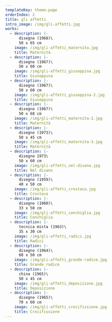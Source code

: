 ```yaml
---
templateKey: theme-page
orderIndex: 2
title: gli affetti
intro_image: /img/gli-affetti.jpg
works:
  - description: |-
      disegno (1968)\
      50 x 65 cm
    image: /img/gli-affetti_maternita.jpg
    title: Maternità
  - description: |-
      disegno (1967)\
      50 x 60 cm
    image: /img/gli-affetti_giuseppina.jpg
    title: Giuseppina
  - description: |-
      disegno (1967)\
      50 x 60 cm
    image: /img/gli-affetti_giuseppina-2.jpg
    title: Giuseppina
  - description: |-
      disegno (1967)\
      50 x 68 cm
    image: /img/gli-affetti_maternita-2.jpg
    title: Maternità
  - description: |-
      disegno (1973)\
      50 x 45 cm
    image: /img/gli-affetti_maternita-3.jpg
    title: Maternità
  - description: |-
      disegno 1973\
      50 x 60 cm
    image: /img/gli-affetti_nel-divano.jpg
    title: Nel divano
  - description: |-
      disegno (1959)\
      40 x 50 cm
    image: /img/gli-affetti_crostaco.jpg
    title: Crostaco
  - description: |-
      disegno (1960)\
      33 x 50 cm
    image: /img/gli-affetti_conchiglia.jpg
    title: Conchiglia
  - description: |-
      tecnica mista (1963)\
      35 x 30 cm
    image: /img/gli-affetti_radici.jpg
    title: Radici
  - description: |-
      disegno (1964)\
      60 x 50 cm
    image: /img/gli-affetti_grande-radice.jpg
    title: Grande radice
  - description: |-
      china (1965)\
      50 x 45 cm
    image: /img/gli-affetti_deposizione.jpg
    title: Deposizione
  - description: |-
      disegno (1965)\
      70 x 60 cm
    image: /img/gli-affetti_crocifissione.jpg
    title: Crocifissione
---
```


